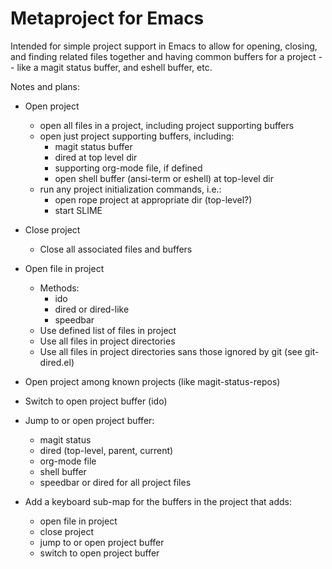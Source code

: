 Metaproject for Emacs
=====================

Intended for simple project support in Emacs to allow for opening,
closing, and finding related files together and having common buffers
for a project -- like a magit status buffer, and eshell buffer, etc.

Notes and plans:

- Open project
  - open all files in a project, including project supporting buffers
  - open just project supporting buffers, including:
    - magit status buffer
    - dired at top level dir
    - supporting org-mode file, if defined
    - open shell buffer (ansi-term or eshell) at top-level dir
  - run any project initialization commands, i.e.:
    - open rope project at appropriate dir (top-level?)
    - start SLIME

- Close project
  - Close all associated files and buffers

- Open file in project
  - Methods:
    - ido
    - dired or dired-like
    - speedbar
  - Use defined list of files in project
  - Use all files in project directories
  - Use all files in project directories sans those ignored by git
    (see git-dired.el)

- Open project among known projects (like magit-status-repos)

- Switch to open project buffer (ido)

- Jump to or open project buffer:
  - magit status
  - dired (top-level, parent, current)
  - org-mode file
  - shell buffer
  - speedbar or dired for all project files

- Add a keyboard sub-map for the buffers in the project that adds:
  - open file in project
  - close project
  - jump to or open project buffer
  - switch to open project buffer
